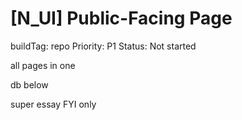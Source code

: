 # [N_UI] Public-Facing Page

buildTag: repo
Priority: P1
Status: Not started

all pages in one

db below

super essay FYI only
